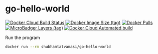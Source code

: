 # go-hello-world

[![Docker Cloud Build Status](https://img.shields.io/docker/cloud/build/shubhamtatvamasi/go-hello-world)](https://hub.docker.com/r/shubhamtatvamasi/go-hello-world)
[![Docker Image Size (tag)](https://img.shields.io/docker/image-size/shubhamtatvamasi/go-hello-world/latest)](https://hub.docker.com/r/shubhamtatvamasi/go-hello-world)
[![Docker Pulls](https://img.shields.io/docker/pulls/shubhamtatvamasi/go-hello-world)](https://hub.docker.com/r/shubhamtatvamasi/go-hello-world)
[![MicroBadger Layers (tag)](https://img.shields.io/microbadger/layers/shubhamtatvamasi/go-hello-world/latest)](https://hub.docker.com/r/shubhamtatvamasi/go-hello-world)
[![Docker Cloud Automated build](https://img.shields.io/docker/cloud/automated/shubhamtatvamasi/go-hello-world)](https://hub.docker.com/r/shubhamtatvamasi/go-hello-world)

Run the program
```bash
docker run --rm shubhamtatvamasi/go-hello-world
```
